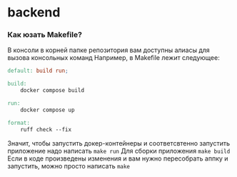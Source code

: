 # backend

### Как юзать Makefile?
В консоли в корней папке репозитория вам доступны алиасы для вызова консольных команд
Например, в Makefile лежит следующее:

```Makefile
default: build run;

build:
	docker compose build

run:
	docker compose up

format:
	ruff check --fix
```

Значит, чтобы запустить докер-контейнеры и соответсвтенно запустить приложение надо написать ```make run```
Для сборки приложения ```make build```
Если в коде произведены изменения и вам нужно пересобрать аппку и запустить, можно просто написать ```make```
